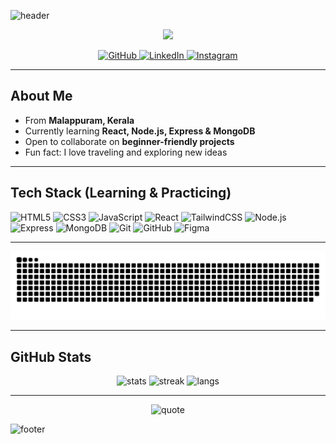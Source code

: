 <!-- NEON HEADER -->
![header](https://capsule-render.vercel.app/api?type=waving&height=220&text=Shahad%20Thayyil&desc=MERN%20Stack%20Learner&fontAlign=50&fontAlignY=35&descAlign=50&descAlignY=60&color=0:8A2BE2,100:00FFFF&fontColor=FFFFFF)

<div align="center">

<!-- Typing line -->
<img src="https://readme-typing-svg.demolab.com?font=Fira+Code&weight=600&size=22&pause=1200&center=true&vCenter=true&width=700&lines=MERN+Stack+Learner;Exploring+Web+Development;Always+curious+to+learn+new+tech" />

<!-- Socials -->
<p>
  <a href="https://github.com/ShahadThayyil">
    <img alt="GitHub" src="https://img.shields.io/badge/GitHub-0D1117?style=for-the-badge&logo=github&logoColor=FFFFFF">
  </a>
  <a href="https://www.linkedin.com/in/muhammad-shahad-t-379763373?utm_source=share&utm_campaign=share_via&utm_content=profile&utm_medium=android_app">
    <img alt="LinkedIn" src="https://img.shields.io/badge/LinkedIn-0A66C2?style=for-the-badge&logo=linkedin&logoColor=white">
  </a>
  <a href="https://www.instagram.com/shahad_techno/">
    <img alt="Instagram" src="https://img.shields.io/badge/Instagram-E4405F?style=for-the-badge&logo=instagram&logoColor=white">
  </a>
</p>

</div>

---

## About Me
- From **Malappuram, Kerala**
- Currently learning **React, Node.js, Express & MongoDB**
- Open to collaborate on **beginner-friendly projects**
- Fun fact: I love traveling and exploring new ideas

---

## Tech Stack (Learning & Practicing)
![HTML5](https://img.shields.io/badge/HTML5-FF6EC7?style=for-the-badge&logo=html5&logoColor=white)
![CSS3](https://img.shields.io/badge/CSS3-7DF9FF?style=for-the-badge&logo=css3&logoColor=0B132B)
![JavaScript](https://img.shields.io/badge/JavaScript-39FF14?style=for-the-badge&logo=javascript&logoColor=0B132B)
![React](https://img.shields.io/badge/React-00FFFF?style=for-the-badge&logo=react&logoColor=0B132B)
![TailwindCSS](https://img.shields.io/badge/TailwindCSS-00E5FF?style=for-the-badge&logo=tailwind-css&logoColor=0B132B)
![Node.js](https://img.shields.io/badge/Node.js-00FF85?style=for-the-badge&logo=nodedotjs&logoColor=0B132B)
![Express](https://img.shields.io/badge/Express-9D00FF?style=for-the-badge&logo=express&logoColor=white)
![MongoDB](https://img.shields.io/badge/MongoDB-00FF88?style=for-the-badge&logo=mongodb&logoColor=0B132B)
![Git](https://img.shields.io/badge/Git-FF2D95?style=for-the-badge&logo=git&logoColor=white)
![GitHub](https://img.shields.io/badge/GitHub-242938?style=for-the-badge&logo=github&logoColor=white)
![Figma](https://img.shields.io/badge/Figma-FF00FF?style=for-the-badge&logo=figma&logoColor=white)

---


<!-- Replace the LINK and IMAGE with your own Spline/Sketchfab preview -->
<a href="https://my.spline.design/placeholder-3d-scene" target="_blank">
  <img src="https://raw.githubusercontent.com/platane/snk/output/github-contribution-grid-snake.svg" alt="3D/animated accent" />
</a>

---

## GitHub Stats
<p align="center">
  <img src="https://github-readme-stats.vercel.app/api?username=ShahadThayyil&show_icons=true&theme=tokyonight" alt="stats" />
  <img src="https://github-readme-streak-stats.herokuapp.com/?user=ShahadThayyil&theme=tokyonight" alt="streak" />
  <img src="https://github-readme-stats.vercel.app/api/top-langs/?username=ShahadThayyil&layout=compact&theme=tokyonight" alt="langs" />
</p>

---

<div align="center">
  
![quote](https://quotes-github-readme.vercel.app/api?type=horizontal&theme=tokyonight)

</div>

<!-- NEON FOOTER -->
![footer](https://capsule-render.vercel.app/api?type=waving&section=footer&height=120&color=0:00FFFF,100:8A2BE2)
